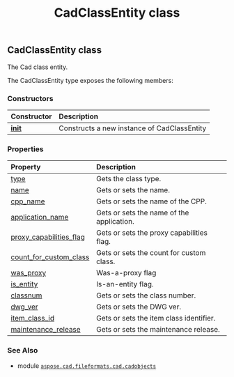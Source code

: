 ﻿---
title: CadClassEntity class
second_title: Aspose.CAD for Python via .NET API References
description: 
type: docs
weight: 380
url: /aspose.cad.fileformats.cad.cadobjects/cadclassentity/
is_root: false
---

## CadClassEntity class

The Cad class entity.



The CadClassEntity type exposes the following members:

### Constructors
| Constructor | Description |
| :- | :- |
| [__init__](/cad/python-net/aspose.cad.fileformats.cad.cadobjects/cadclassentity/__init__/#) | Constructs a new instance of CadClassEntity |


### Properties
| Property | Description |
| :- | :- |
| [type](/cad/python-net/aspose.cad.fileformats.cad.cadobjects/cadclassentity/type) | Gets the class type. |
| [name](/cad/python-net/aspose.cad.fileformats.cad.cadobjects/cadclassentity/name) | Gets or sets the name. |
| [cpp_name](/cad/python-net/aspose.cad.fileformats.cad.cadobjects/cadclassentity/cpp_name) | Gets or sets the name of the CPP. |
| [application_name](/cad/python-net/aspose.cad.fileformats.cad.cadobjects/cadclassentity/application_name) | Gets or sets the name of the application. |
| [proxy_capabilities_flag](/cad/python-net/aspose.cad.fileformats.cad.cadobjects/cadclassentity/proxy_capabilities_flag) | Gets or sets the proxy capabilities flag. |
| [count_for_custom_class](/cad/python-net/aspose.cad.fileformats.cad.cadobjects/cadclassentity/count_for_custom_class) | Gets or sets the count for custom class. |
| [was_proxy](/cad/python-net/aspose.cad.fileformats.cad.cadobjects/cadclassentity/was_proxy) | Was-a-proxy flag |
| [is_entity](/cad/python-net/aspose.cad.fileformats.cad.cadobjects/cadclassentity/is_entity) | Is-an-entity flag. |
| [classnum](/cad/python-net/aspose.cad.fileformats.cad.cadobjects/cadclassentity/classnum) | Gets or sets the class number. |
| [dwg_ver](/cad/python-net/aspose.cad.fileformats.cad.cadobjects/cadclassentity/dwg_ver) | Gets or sets the DWG ver. |
| [item_class_id](/cad/python-net/aspose.cad.fileformats.cad.cadobjects/cadclassentity/item_class_id) | Gets or sets the item class identifier. |
| [maintenance_release](/cad/python-net/aspose.cad.fileformats.cad.cadobjects/cadclassentity/maintenance_release) | Gets or sets the maintenance release. |



### See Also
* module [`aspose.cad.fileformats.cad.cadobjects`](..)
